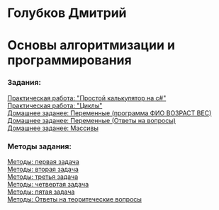# Голубков Дмитрий
# Основы алгоритмизации и программирования
### Задания:
<a href="https://github.com/dima12345214/52/tree/main/calculator">Практическая работа: "Простой калькулятор на c#"</a><br>
<a href="https://github.com/dima12345214/52/tree/main/circles">Практическая работа: "Циклы"</a><br>
<a href="https://github.com/dima12345214/52/tree/main/dzperemennie/dzperemennie">Домашнее заданее: Переменные (программа ФИО ВОЗРАСТ ВЕС)</a><br>
<a href="https://github.com/dima12345214/52/blob/main/dzperemennie/%D0%B4%D0%B7%20%D0%BF%D0%B5%D1%80%D0%B5%D0%BC%D0%B5%D0%BD%D0%BD%D1%8B%D0%B5.docx">Домашнее заданее: Переменные (Ответы на вопросы)</a><br>
<a href="https://github.com/dima12345214/52/tree/main/massividz/perebor">Домашнее заданее: Массивы</a><br>
### Методы задания:
<a href="https://github.com/dima12345214/52/tree/main/methods/method1">Методы: первая задача</a><br>
<a href="https://github.com/dima12345214/52/tree/main/methods/method2">Методы: вторая задача</a><br>
<a href="https://github.com/dima12345214/52/tree/main/methods/method3">Методы: третья задача</a><br>
<a href="https://github.com/dima12345214/52/tree/main/methods/method4">Методы: четвертая задача</a><br>
<a href="https://github.com/dima12345214/52/tree/main/methods/method5">Методы: пятая задача</a><br>
<a href="https://github.com/dima12345214/52/blob/main/methods/%D0%A2%D0%B5%D0%BE%D1%80%D0%B5%D1%82%D0%B8%D1%87%D0%B5%D1%81%D0%BA%D0%B8%D0%B5%20%D0%B2%D0%BE%D0%BF%D1%80%D0%BE%D1%81%D1%8B.docx">Методы: Ответы на теоритеческие вопросы</a><br>
